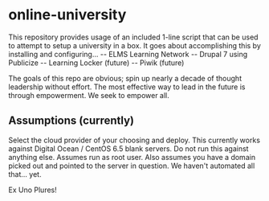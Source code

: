# online-university
This repository provides usage of an included 1-line script that can be used to attempt to setup a university in a box. It goes about accomplishing this by installing and configuring...
-- ELMS Learning Network
-- Drupal 7 using Publicize
-- Learning Locker (future)
-- Piwik (future)

The goals of this repo are obvious; spin up nearly a decade of thought leadership without effort. The most effective way to lead in the future is through empowerment. We seek to empower all.

## Assumptions (currently)
Select the cloud provider of your choosing and deploy. This currently works against Digital Ocean / CentOS 6.5 blank servers. Do not run this against anything else.
Assumes run as root user.
Also assumes you have a domain picked out and pointed to the server in question. We haven't automated all that... yet.

Ex Uno Plures!
